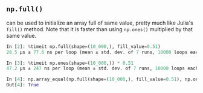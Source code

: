 ## `np.full()`
can be used to initialize an array full of same value, pretty much like Julia's `fill()` method. Note that it is faster than using `np.ones()` multiplied by that same value.

```python
In [2]: %timeit np.full(shape=(10_000,), fill_value=0.51)
28.5 µs ± 77.6 ns per loop (mean ± std. dev. of 7 runs, 10000 loops each)

In [3]: %timeit np.ones(shape=(10_000,)) * 0.51
47.2 µs ± 247 ns per loop (mean ± std. dev. of 7 runs, 10000 loops each)

In [4]: np.array_equal(np.full(shape=(10_000,), fill_value=0.51), np.ones(shape=(10_000,)) * 0.51)
Out[4]: True
```



